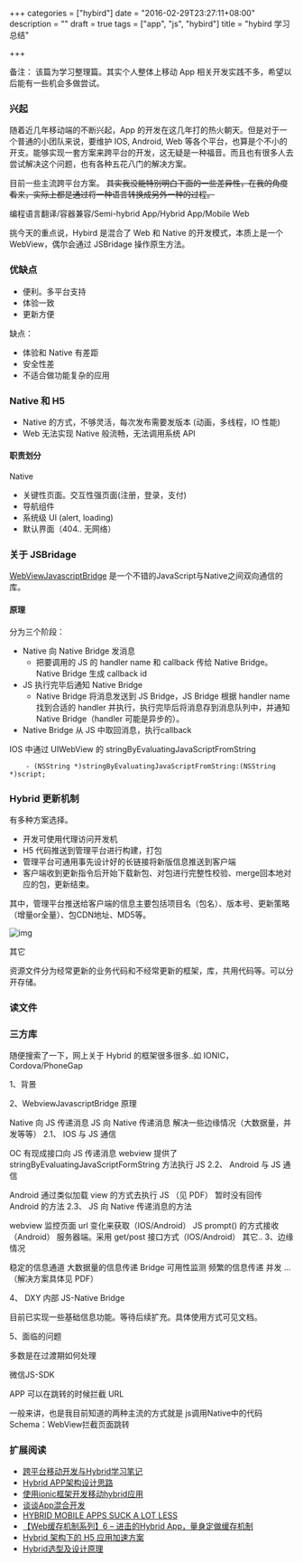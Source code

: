+++
categories = ["hybird"]
date = "2016-02-29T23:27:11+08:00"
description = ""
draft = true
tags = ["app", "js", "hybird"]
title = "hybird 学习总结"

+++

备注： 该篇为学习整理篇。其实个人整体上移动 App 相关开发实践不多，希望以后能有一些机会多做尝试。

### 兴起
随着近几年移动端的不断兴起，App 的开发在这几年打的热火朝天。但是对于一个普通的小团队来说，要维护 IOS, Android, Web 等各个平台，也算是个不小的开支。能够实现一套方案来跨平台的开发，这无疑是一种福音。而且也有很多人去尝试解决这个问题，也有各种五花八门的解决方案。

目前一些主流跨平台方案。
~~其实我没能特别明白下面的一些差异性，在我的角度看来，实际上都是通过将一种语言转换成另外一种的过程。~~

编程语言翻译/容器兼容/Semi-hybrid App/Hybrid App/Mobile Web

挑今天的重点说，Hybird
是混合了 Web 和 Native 的开发模式，本质上是一个 WebView，偶尔会通过 JSBridage 操作原生方法。

### 优缺点
* 便利。多平台支持
* 体验一致
* 更新方便

缺点：

* 体验和 Native 有差距
* 安全性差
* 不适合做功能复杂的应用

### Native 和 H5
* Native 的方式，不够灵活，每次发布需要发版本 (动画，多线程，IO 性能)
* Web 无法实现 Native 般流畅，无法调用系统 API

#### 职责划分
Native

* 关键性页面。交互性强页面(注册，登录，支付)
* 导航组件
* 系统级 UI (alert, loading)
* 默认界面（404.. 无网络）

### 关于 JSBridage
[WebViewJavascriptBridge](https://github.com/marcuswestin/WebViewJavascriptBridge) 是一个不错的JavaScript与Native之间双向通信的库。

#### 原理
分为三个阶段：

* Native 向 Native Bridge 发消息
    - 把要调用的 JS 的 handler name 和 callback 传给 Native Bridge。Native Bridge 生成 callback id
* JS 执行完毕后通知 Native Bridge
    - Native Bridge 将消息发送到 JS Bridge，JS Bridge 根据 handler name 找到合适的 handler 并执行，执行完毕后将消息存到消息队列中，并通知 Native Bridge（handler 可能是异步的）。
* Native Bridge 从 JS 中取回消息，执行callback

IOS 中通过 UIWebView 的 stringByEvaluatingJavaScriptFromString

        - (NSString *)stringByEvaluatingJavaScriptFromString:(NSString *)script;


### Hybrid 更新机制
有多种方案选择。

* 开发可使用代理访问开发机
* H5 代码推送到管理平台进行构建，打包
* 管理平台可通用事先设计好的长链接将新版信息推送到客户端
* 客户端收到更新指令后开始下载新包、对包进行完整性校验、merge回本地对应的包，更新结束。

其中，管理平台推送给客户端的信息主要包括项目名（包名）、版本号、更新策略（增量or全量）、包CDN地址、MD5等。

![img](post/hybrid-common/update-workflow.png)

其它

资源文件分为经常更新的业务代码和不经常更新的框架，库，共用代码等。可以分开存储。

### 读文件


### 三方库
随便搜索了一下，网上关于 Hybrid 的框架很多很多..如 IONIC，Cordova/PhoneGap



1、背景

2、WebviewJavascriptBridge 原理

Native 向 JS 传递消息
JS 向 Native 传递消息
解决一些边缘情况（大数据量，并发等等）
2.1、 IOS 与 JS 通信

OC 有现成接口向 JS 传递消息
webview 提供了 stringByEvaluatingJavaScriptFormString 方法执行 JS
2.2、 Android 与 JS 通信

Android 通过类似加载 view 的方式去执行 JS （见 PDF）
暂时没有回传 Android 的方法
2.3、 JS 向 Native 传递消息的方法

webview 监控页面 url 变化来获取（IOS/Android）
JS prompt() 的方式接收（Android）
服务器端。采用 get/post 接口方式（IOS/Android）
其它..
3、边缘情况

稳定的信息通道
大数据量的信息传递
Bridge 可用性监测
频繁的信息传递
并发
... （解决方案具体见 PDF）

4、 DXY 内部 JS-Native Bridge

目前已实现一些基础信息功能。等待后续扩充。具体使用方式可见文档。

5、面临的问题

多数是在过渡期如何处理



微信JS-SDK

APP 可以在跳转的时候拦截 URL

一般来讲，也是我目前知道的两种主流的方式就是
js调用Native中的代码
Schema：WebView拦截页面跳转

### 扩展阅读
* [跨平台移动开发与Hybrid学习笔记](http://johnwong.github.io/mobile/2015/04/20/cross-platform-and-hybrid.html)
* [Hybrid APP架构设计思路](https://github.com/chemdemo/chemdemo.github.io/issues/12)
* [使用ionic框架开发移动hybrid应用](https://segmentfault.com/a/1190000002688632)
* [谈谈App混合开发](http://bxbxbai.gitcafe.io/2015/08/16/talk-about-bybird-app/)
* [HYBRID MOBILE APPS SUCK A LOT LESS](https://wiredcraft.com/blog/hybrid-mobile-apps-suck-a-lot-less/)
* [【Web缓存机制系列】6 – 进击的Hybrid App，量身定做缓存机制](http://www.alloyteam.com/2013/12/web-cache-6-hybrid-app-tailored-cache/)
* [Hybrid 架构下的 H5 应用加速方案](http://www.aliued.cn/2014/03/02/hybrid-%E6%9E%B6%E6%9E%84%E4%B8%8B%E7%9A%84-h5-%E5%BA%94%E7%94%A8%E5%8A%A0%E9%80%9F%E6%96%B9%E6%A1%88.html)
* [Hybrid选型及设计原理](https://segmentfault.com/a/1190000002587623)

